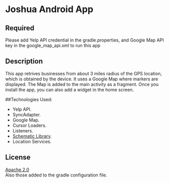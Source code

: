 # Joshua Android App

## Required
Please add Yelp API credential in the gradle.properties, and Google Map API key in the google_map_api.xml to run this app

## Description

This app retrives businesses from about 3 miles radius of the GPS location, which is obtained by the device.
It uses a Google Map where markers are displayed. The Map is added to the main activity as a fragment.
Once you install the app, you can also add a widget in the home screen.

##Technologies Used: 
- Yelp API.
- SyncAdapter.
- Google Map.
- Cursor Loaders.
- Listeners.
- [Schematic Library](https://github.com/SimonVT/schematic).
- Location Services.

## License

[Apache 2.0](https://svn.apache.org/viewvc/httpd/httpd/trunk/LICENSE?view=markup)  
Also those added to the gradle configuration file.
